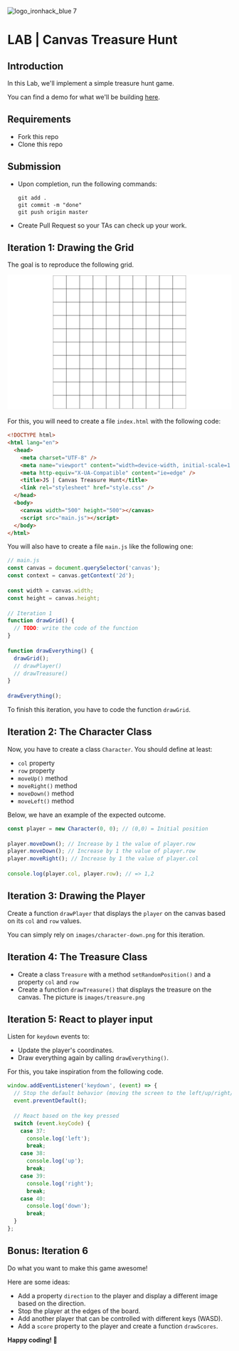 ![logo_ironhack_blue 7](https://user-images.githubusercontent.com/23629340/40541063-a07a0a8a-601a-11e8-91b5-2f13e4e6b441.png)

# LAB | Canvas Treasure Hunt

## Introduction

In this Lab, we'll implement a simple treasure hunt game.

You can find a demo for what we'll be building [here](https://ironhack-dev-squad-127.github.io/lab-canvas-treasure-hunt/solution-code/).

## Requirements

- Fork this repo
- Clone this repo

## Submission

- Upon completion, run the following commands:

  ```
  git add .
  git commit -m "done"
  git push origin master
  ```

- Create Pull Request so your TAs can check up your work.

## Iteration 1: Drawing the Grid

The goal is to reproduce the following grid.

![](screenshots/grid.png)

For this, you will need to create a file `index.html` with the following code:

```html
<!DOCTYPE html>
<html lang="en">
  <head>
    <meta charset="UTF-8" />
    <meta name="viewport" content="width=device-width, initial-scale=1.0" />
    <meta http-equiv="X-UA-Compatible" content="ie=edge" />
    <title>JS | Canvas Treasure Hunt</title>
    <link rel="stylesheet" href="style.css" />
  </head>
  <body>
    <canvas width="500" height="500"></canvas>
    <script src="main.js"></script>
  </body>
</html>
```

You will also have to create a file `main.js` like the following one:

```js
// main.js
const canvas = document.querySelector('canvas');
const context = canvas.getContext('2d');

const width = canvas.width;
const height = canvas.height;

// Iteration 1
function drawGrid() {
  // TODO: write the code of the function
}

function drawEverything() {
  drawGrid();
  // drawPlayer()
  // drawTreasure()
}

drawEverything();
```

To finish this iteration, you have to code the function `drawGrid`.

## Iteration 2: The Character Class

Now, you have to create a class `Character`. You should define at least:

- `col` property
- `row` property
- `moveUp()` method
- `moveRight()` method
- `moveDown()` method
- `moveLeft()` method

Below, we have an example of the expected outcome.

```js
const player = new Character(0, 0); // (0,0) = Initial position

player.moveDown(); // Increase by 1 the value of player.row
player.moveDown(); // Increase by 1 the value of player.row
player.moveRight(); // Increase by 1 the value of player.col

console.log(player.col, player.row); // => 1,2
```

## Iteration 3: Drawing the Player

Create a function `drawPlayer` that displays the `player` on the canvas based on its `col` and `row` values.

You can simply rely on `images/character-down.png` for this iteration.

## Iteration 4: The Treasure Class

- Create a class `Treasure` with a method `setRandomPosition()` and a property `col` and `row`
- Create a function `drawTreasure()` that displays the treasure on the canvas. The picture is `images/treasure.png`

## Iteration 5: React to player input

Listen for `keydown` events to:

- Update the player's coordinates.
- Draw everything again by calling `drawEverything()`.

For this, you take inspiration from the following code.

```js
window.addEventListener('keydown', (event) => {
  // Stop the default behavior (moving the screen to the left/up/right/down)
  event.preventDefault();

  // React based on the key pressed
  switch (event.keyCode) {
    case 37:
      console.log('left');
      break;
    case 38:
      console.log('up');
      break;
    case 39:
      console.log('right');
      break;
    case 40:
      console.log('down');
      break;
  }
};
```

## Bonus: Iteration 6

Do what you want to make this game awesome!

Here are some ideas:

- Add a property `direction` to the player and display a different image based on the direction.
- Stop the player at the edges of the board.
- Add another player that can be controlled with different keys (WASD).
- Add a `score` property to the player and create a function `drawScores`.

**Happy coding! 💙**
